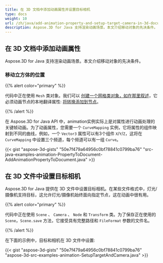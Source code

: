 ```yaml
---
title: 在 3D 文档中添加动画属性并设置目标相机
type: docs
weight: 10
url: /zh/java/add-animation-property-and-setup-target-camera-in-3d-document/
description: Aspose.3D for Java 支持渲染动画场景。本文介绍移动对象的先决条件。
---
```

##  **在 3D 文档中添加动画属性**
Aspose.3D for Java 支持渲染动画场景。本文介绍移动对象的先决条件。
###  **移动立方体的位置**
{{% alert color="primary" %}}

代码中正在使用 `Mesh` 类对象。我们可以 [创建一个网格类对象，如在那里叙述](https://docs.aspose.com/3d/java/create-3d-mesh-and-scene/)，它必须动画节点的本地翻译属性: [将转换添加到节点](https://docs.aspose.com/3d/java/adding-transformation-to-the-node/)。

{{% /alert %}}

在 Aspose.3D for Java API 中，animation实例实际上是对属性进行动画处理的关键帧动画。为了动画属性，您需要一个 `CurveMapping` 实例，它将属性的组件映射到不同的曲线，例如，一个 `Vector3` 属性可以有3个组件 `X`/`Y`/`Z`，这将在 `CurveMapping` 中设置三个频道，每个频道可以有一组 `Curve`。

{{< gist "aspose-3d-gists" "50e7f479a64956c0bf78841c0799ba76" "src-java-examples-animation-PropertyToDocument-AddAnimationPropertyToDocument.java" >}}
##  **在 3D 文件中设置目标相机**
Aspose.3D for Java 提供在 3D 文件中设置目标相机。在某些文件格式中，灯光/摄像机支持目标，这允许灯光/摄像机始终面向指定节点，这在动画中很有用。

{{% alert color="primary" %}}

代码中正在使用 `Scene` 、 `Camera` 、 `Node` 和 `Transform` 类。为了保存正在使用的 `Scene`，`Scene.save` 方法，它接受具有完整路径和 `FileFormat` 参数的文件名。

{{% /alert %}}

在下面的示例中，目标和相机在 3D 文件中设置:

{{< gist "aspose-3d-gists" "50e7f479a64956c0bf78841c0799ba76" "aspose-3d-src-examples-animation-SetupTargetAndCamera.java" >}}
